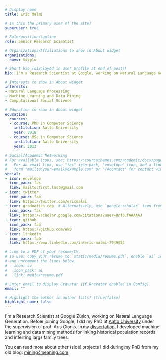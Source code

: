 ```yaml
---
# Display name
title: Eric Malmi

# Is this the primary user of the site?
superuser: true

# Role/position/tagline
role: Senior Research Scientist

# Organizations/Affiliations to show in About widget
organizations:
- name: Google

# Short bio (displayed in user profile at end of posts)
bio: I'm a Research Scientist at Google, working on Natural Language Generation.

# Interests to show in About widget
interests:
- Natural Language Processing
- Machine Learning and Data Mining
- Computational Social Science

# Education to show in About widget
education:
  courses:
  - course: PhD in Computer Science
    institution: Aalto University
    year: 2018
  - course: MSc in Computer Science
    institution: Aalto University
    year: 2013

# Social/Academic Networking
# For available icons, see: https://sourcethemes.com/academic/docs/page-builder/#icons
#   For an email link, use "fas" icon pack, "envelope" icon, and a link in the
#   form "mailto:your-email@example.com" or "/#contact" for contact widget.
social:
- icon: envelope
  icon_pack: fas
  link: mailto:first.last@gmail.com
- icon: twitter
  icon_pack: fab
  link: https://twitter.com/ericmalmi
- icon: graduation-cap  # Alternatively, use `google-scholar` icon from `ai` icon pack
  icon_pack: fas
  link: https://scholar.google.com/citations?user=8nfCufAAAAAJ
- icon: github
  icon_pack: fab
  link: https://github.com/ekQ
- icon: linkedin
  icon_pack: fab
  link: https://www.linkedin.com/in/eric-malmi-7949053

# Link to a PDF of your resume/CV.
# To use: copy your resume to `static/media/resume.pdf`, enable `ai` icons in `params.toml`, 
# and uncomment the lines below.
# - icon: cv
#   icon_pack: ai
#   link: media/resume.pdf

# Enter email to display Gravatar (if Gravatar enabled in Config)
email: ""

# Highlight the author in author lists? (true/false)
highlight_name: false
---
```


I'm a Research Scientist at Google Zürich, working on Natural Language Generation.
Before joining Google, I did my PhD at [Aalto University](https://www.aalto.fi/en) under the supervision of prof. Aris Gionis.
In my [dissertation](https://aaltodoc.aalto.fi/handle/123456789/31841), I developed machine learning and data mining methods for linking historical population records and inferring large family trees.

You can read more about other (side) projects I did during my PhD from my old blog: [mining4meaning.com](https://mining4meaning.com/)
